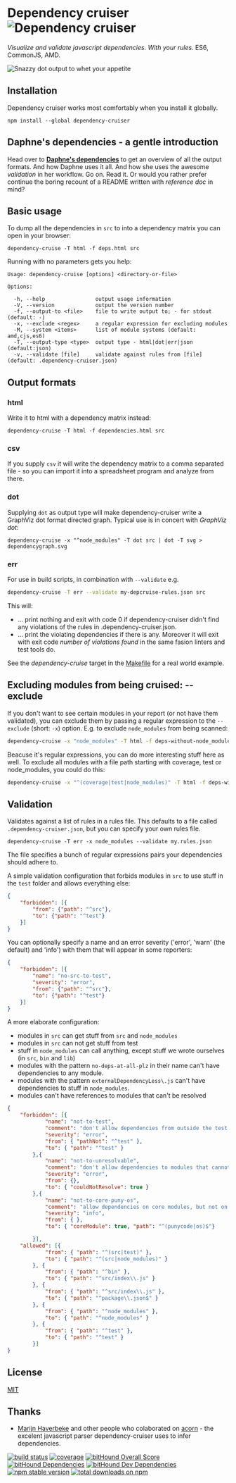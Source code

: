 # Dependency cruiser ![Dependency cruiser](https://raw.githubusercontent.com/sverweij/dependency-cruiser/master/doc/assets/ZKH-Dependency-recolored-160.png)
_Visualize and validate javascript dependencies. With your rules._ ES6, CommonJS, AMD.

![Snazzy dot output to whet your appetite](https://raw.githubusercontent.com/sverweij/dependency-cruiser/master/doc/assets/sample-dot-output.png)

## Installation
Dependency cruiser works most comfortably when you install it globally.

```
npm install --global dependency-cruiser
```

## Daphne's dependencies - a gentle introduction
Head over to **[Daphne's
dependencies](https://github.com/sverweij/dependency-cruiser/blob/master/doc/sample-output.md)**
to get an overview of all the output formats. And how Daphne uses it all. And
how she uses the awesome _validation_ in her workflow. Go on. Read it. Or would
you rather prefer continue the boring recount of a README written with
_reference doc_ in mind?

## Basic usage
To dump all the dependencies in `src` to into a dependency matrix you can
open in your browser:

```shell
dependency-cruise -T html -f deps.html src
```

Running with no parameters gets you help:
```
Usage: dependency-cruise [options] <directory-or-file>

Options:

  -h, --help                output usage information
  -V, --version             output the version number
  -f, --output-to <file>    file to write output to; - for stdout (default: -)
  -x, --exclude <regex>     a regular expression for excluding modules
  -M, --system <items>      list of module systems (default: amd,cjs,es6)
  -T, --output-type <type>  output type - html|dot|err|json (default:json)
  -v, --validate [file]     validate against rules from [file] (default: .dependency-cruiser.json)
```

## Output formats
### html
Write it to html with a dependency matrix instead:
```shell
dependency-cruise -T html -f dependencies.html src
```

### csv
If you supply `csv` it will write the dependency matrix to a comma
separated file - so you can import it into a spreadsheet program
and analyze from there.

### dot
Supplying `dot` as output type will make dependency-cruiser write
a GraphViz dot format directed graph. Typical use is in concert
with _GraphViz dot_:

```shell
dependency-cruise -x "^node_modules" -T dot src | dot -T svg > dependencygraph.svg
```

### err
For use in build scripts, in combination with `--validate` e.g.

```sh
dependency-cruise -T err --validate my-depcruise-rules.json src
```

This will:
- ... print nothing and exit with code 0 if dependency-cruiser didn't
  find any violations of the rules in .dependency-cruiser.json.
- ... print the violating dependencies if there is any. Moreover it
  will exit with exit code _number of violations found_ in the same fasion
  linters and test tools do.

See the _dependency-cruise_ target in the [Makefile](https://github.com/sverweij/dependency-cruiser/blob/master/Makefile#L78) for a real world
example.

## Excluding modules from being cruised: --exclude

If you don't want to see certain modules in your report (or not have them
validated), you can exclude them by passing a regular expression to the
`--exclude` (short: `-x`) option. E.g. to exclude `node_modules` from being
scanned:

```sh
dependency-cruise -x "node_modules" -T html -f deps-without-node_modules.html src
```

Beacuse it's regular expressions, you can do more interesting stuff here as well. To exclude
all modules with a file path starting with coverage, test or node_modules, you could do this:

```sh
dependency-cruise -x "^(coverage|test|node_modules)" -T html -f deps-without-stuffs.html src
```


## Validation
Validates against a list of rules in a rules file. This defaults to a file
called `.dependency-cruiser.json`, but you can specify your own rules file.

```shell
dependency-cruise -T err -x node_modules --validate my.rules.json
```

The file specifies a bunch of regular expressions pairs your dependencies
should adhere to.

A simple validation configuration that forbids modules in `src` to use stuff
in the `test` folder and allows everything else:

```json
{
    "forbidden": [{
        "from": {"path": "^src"},
        "to": {"path": "^test"}
    }]
}
```

You can optionally specify a name and an error severity ('error',  'warn' (the
default) and 'info') with them that will appear in some reporters:

```json
{
    "forbidden": [{
        "name": "no-src-to-test",
        "severity": "error",
        "from": {"path": "^src"},
        "to": {"path": "^test"}
    }]
}
```

A more elaborate configuration:
- modules in `src` can get stuff from `src` and `node_modules`
- modules in `src` can not get stuff from test
- stuff in `node_modules` can call anything, except stuff
  we wrote ourselves (in `src`, `bin` and `lib`)
- modules with the pattern `no-deps-at-all-plz` in their name
  can't have dependencies to any module.
- modules with the pattern `externalDependencyLess\.js` can't have
  dependencies to stuff in `node_modules`.
- modules can't have references to modules that can't be resolved

```json
{
    "forbidden": [{
            "name": "not-to-test",
            "comment": "don't allow dependencies from outside the test folder to test",
            "severity": "error",
            "from": { "pathNot": "^test" },
            "to": { "path": "^test" }
        },{
            "name": "not-to-unresolvable",
            "comment": "don't allow dependencies to modules that cannot be resolved (and probably don't exist on disk)",
            "severity": "error",
            "from": {},
            "to": { "couldNotResolve": true }
        },{
            "name": "not-to-core-puny-os",
            "comment": "allow dependencies on core modules, but not on 'punycode' (which has been deprecated) or 'os' (for no reason)",
            "severity": "info",
            "from": { },
            "to": { "coreModule": true, "path": "^(punycode|os)$"}

        }],
    "allowed": [{
            "from": { "path": "^(src|test)" },
            "to": { "path": "^(src|node_modules)" }
        }, {
            "from": { "path": "^bin" },
            "to": { "path": "^src/index\\.js" }
        }, {
            "from": { "path": "^src/index\\.js" },
            "to": { "path": "^package\\.json$" }
        }, {
            "from": { "path": "^node_modules" },
            "to": { "path": "^node_modules" }
        }, {
            "from": { "path": "^test" },
            "to": { "path": "^test" }
        }]
}
```

## License
[MIT](LICENSE)

## Thanks
- [Marijn Haverbeke](http://marijnhaverbeke.nl) and other people who
  colaborated on [acorn](https://github.com/ternjs/acorn) -
  the excelent javascript parser dependency-cruiser uses to infer
  dependencies.

[![build status](https://gitlab.com/sverweij/dependency-cruiser/badges/master/build.svg)](https://gitlab.com/sverweij/dependency-cruiser/builds)
[![coverage](https://gitlab.com/sverweij/dependency-cruiser/badges/master/coverage.svg)](https://gitlab.com/sverweij/dependency-cruiser/builds)
[![bitHound Overall Score](https://www.bithound.io/github/sverweij/dependency-cruiser/badges/score.svg)](https://www.bithound.io/github/sverweij/dependency-cruiser)
[![bitHound Dependencies](https://www.bithound.io/github/sverweij/dependency-cruiser/badges/dependencies.svg)](https://www.bithound.io/github/sverweij/dependency-cruiser/master/dependencies/npm)
[![bitHound Dev Dependencies](https://www.bithound.io/github/sverweij/dependency-cruiser/badges/devDependencies.svg)](https://www.bithound.io/github/sverweij/dependency-cruiser/master/dependencies/npm)
[![npm stable version](https://img.shields.io/npm/v/dependency-cruiser.svg)](https://npmjs.com/package/dependency-cruiser)
[![total downloads on npm](https://img.shields.io/npm/dt/dependency-cruiser.svg?maxAge=2592000)](https://npmjs.com/package/dependency-cruiser)
